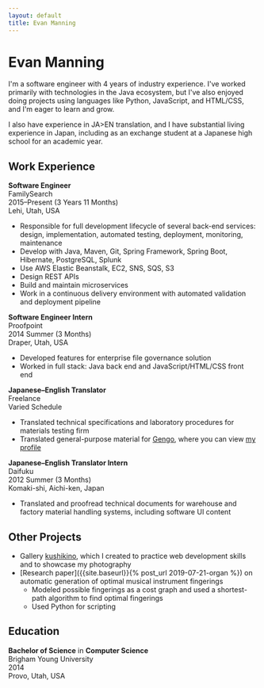 ```yaml
---
layout: default
title: Evan Manning
---
```


# Evan Manning

I'm a software engineer with 4 years of industry experience. I've worked primarily with technologies in the Java ecosystem, but I've also enjoyed doing projects using languages like Python, JavaScript, and HTML/CSS, and I'm eager to learn and grow.

I also have experience in JA>EN translation, and I have substantial living experience in Japan, including as an exchange student at a Japanese high school for an academic year.

## Work Experience

**Software Engineer**  
FamilySearch  
2015–Present (3 Years 11 Months)  
Lehi, Utah, USA

- Responsible for full development lifecycle of several back-end services: design, implementation, automated testing, deployment, monitoring, maintenance
- Develop with Java, Maven, Git, Spring Framework, Spring Boot, Hibernate, PostgreSQL, Splunk
- Use AWS Elastic Beanstalk, EC2, SNS, SQS, S3
- Design REST APIs
- Build and maintain microservices
- Work in a continuous delivery environment with automated validation and deployment pipeline

**Software Engineer Intern**  
Proofpoint  
2014 Summer (3 Months)  
Draper, Utah, USA

- Developed features for enterprise file governance solution
- Worked in full stack: Java back end and JavaScript/HTML/CSS front end

**Japanese–English Translator**  
Freelance  
Varied Schedule

- Translated technical specifications and laboratory procedures for materials testing firm
- Translated general-purpose material for [Gengo](https://gengo.com/), where you can view [my profile](https://gengo.com/hire/profile/18683)

**Japanese–English Translator Intern**  
Daifuku  
2012 Summer (3 Months)  
Komaki-shi, Aichi-ken, Japan

- Translated and proofread technical documents for warehouse and factory material handling systems, including software UI content

## Other Projects

- Gallery [kushikino](https://kushikino.com), which I created to practice web development skills and to showcase my photography
- [Research paper]({{site.baseurl}}{% post_url 2019-07-21-organ %}) on automatic generation of optimal musical instrument fingerings
  - Modeled possible fingerings as a cost graph and used a shortest-path algorithm to find optimal fingerings
  - Used Python for scripting

## Education

**Bachelor of Science** in **Computer Science**  
Brigham Young University  
2014  
Provo, Utah, USA